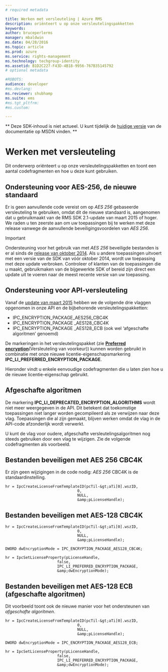 ```yaml
---
# required metadata

title: Werken met versleuteling | Azure RMS
description: oriënteert u op onze versleutelingspakketten
keywords:
author: bruceperlerms
manager: mbaldwin
ms.date: 04/28/2016
ms.topic: article
ms.prod: azure
ms.service: rights-management
ms.technology: techgroup-identity
ms.assetid: B1D2C227-F43D-4B18-9956-767B35145792
# optional metadata

#ROBOTS:
audience: developer
#ms.devlang:
ms.reviewer: shubhamp
ms.suite: ems
#ms.tgt_pltfrm:
#ms.custom:

---
```

** Deze SDK-inhoud is niet actueel. U kunt tijdelijk de [huidige versie](https://msdn.microsoft.com/library/windows/desktop/hh535290(v=vs.85).aspx) van de documentatie op MSDN vinden. **
# Werken met versleuteling

Dit onderwerp oriënteert u op onze versleutelingspakketten en toont een aantal codefragmenten en hoe u deze kunt gebruiken.

## Ondersteuning voor AES-256, de nieuwe standaard

Er is geen aanvullende code vereist om op *AES 256* gebaseerde versleuteling te gebruiken, omdat dit de nieuwe standaard is, aangenomen dat u gebruikmaakt van de RMS SDK 2.1-update van maart 2015 of hoger. We raden u ten zeerste aan om uw toepassingen bij te werken met deze release vanwege de aanvullende beveiligingsvoordelen van *AES 256*.

> [!IMPORTANT]
> Ondersteuning voor het gebruik van met *AES 256* beveiligde bestanden is er al sinds de [release van oktober 2014](release-notes-rtm.md). Als u andere toepassingen uitvoert met een versie van de SDK van vóór oktober 2014, wordt uw toepassing met deze update verbroken. Controleer of klanten van de toepassingen die u maakt, gebruikmaken van de bijgewerkte SDK of bereid zijn direct een update uit te voeren naar de meest recente versie van uw toepassing.

 
## Ondersteuning voor API-versleuteling

Vanaf de [update van maart 2015](release-notes-rtm.md) hebben we de volgende drie vlaggen opgenomen in onze API en de bijbehorende versleutelingspakketten:

-   IPC\_ENCRYPTION\_PACKAGE\_AES256\_CBC4K
-   IPC\_ENCRYPTION\_PACKAGE \_AES128\_CBC4K
-   IPC\_ENCRYPTION\_PACKAGE \_AES128\_ECB (ook wel ‘afgeschafte algoritmen’ genoemd)

De markeringen in het versleutelingspakket (zie [**Preferred encryption**](/rights-management/sdk/2.1/api/win/constants#msipc_preferred_encryption)(Versleuteling van voorkeur)) kunnen worden gebruikt in combinatie met onze nieuwe licentie-eigenschapsmarkering **IPC\_LI\_PREFERRED\_ENCRYPTION\_PACKAGE**.

Hieronder vindt u enkele eenvoudige codefragmenten die u laten zien hoe u de nieuwe licentie-eigenschap gebruikt.

## Afgeschafte algoritmen

De markering **IPC\_LI\_DEPRECATED\_ENCRYPTION\_ALGORITHMS** wordt niet meer weergegeven in de API. Dit betekent dat toekomstige toepassingen niet langer worden gecompileerd als ze verwijzen naar deze vlag. Toepassingen die al zijn gemaakt, blijven werken omdat de vlag in de API-code afzonderlijk wordt verwerkt.

U kunt de vlag voor oudere, afgeschafte versleutelingsalgoritmen nog steeds gebruiken door een vlag te wijzigen. Zie de volgende codefragmenten als voorbeeld.

## Bestanden beveiligen met AES 256 CBC4K

Er zijn geen wijzigingen in de code nodig: *AES 256* CBC4K is de standaardinstelling.

    
    hr = IpcCreateLicenseFromTemplateID(pcTil-&gt;aTi[0].wszID, 
                                    0, 
                                    NULL, 
                                    &amp;pLicenseHandle);
    

## Bestanden beveiligen met AES-128 CBC4K

    
    hr = IpcCreateLicenseFromTemplateID(pcTil-&gt;aTi[0].wszID, 
                                    0, 
                                    NULL, 
                                    &amp;pLicenseHandle);
    
    DWORD dwEncryptionMode = IPC_ENCRYPTION_PACKAGE_AES128_CBC4K; 
    
    hr = IpcSetLicenseProperty(pLicenseHandle, 
                           false,
                           IPC_LI_PREFERRED_ENCRYPTION_PACKAGE,
                           &amp;dwEncryptionMode);
    

## Bestanden beveiligen met AES-128 ECB (afgeschafte algoritmen)

Dit voorbeeld toont ook de nieuwe manier voor het ondersteunen van *afgeschafte algoritmen*.

    
    hr = IpcCreateLicenseFromTemplateID(pcTil-&gt;aTi[0].wszID, 
                                    0, 
                                    NULL, 
                                    &amp;pLicenseHandle);
    
    DWORD dwEncryptionMode = IPC_ENCRYPTION_PACKAGE_AES128_ECB;
    
    hr = IpcSetLicenseProperty(pLicenseHandle, 
                           false,
                           IPC_LI_PREFERRED_ENCRYPTION_PACKAGE, 
                           &amp;dwEncryptionMode);
    
 

 





<!--HONumber=Jun16_HO1-->


